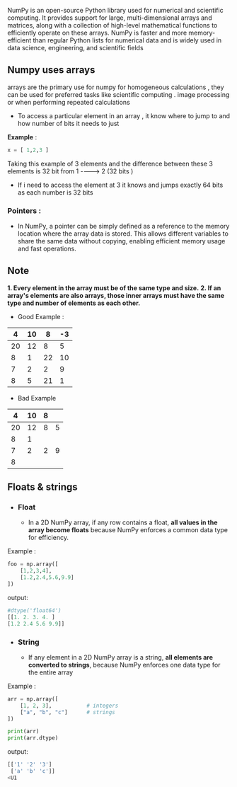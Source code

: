 NumPy is an open-source Python library used for numerical and scientific computing. It provides support for large, multi-dimensional arrays and matrices, along with a collection of high-level mathematical functions to efficiently operate on these arrays. NumPy is faster and more memory-efficient than regular Python lists for numerical data and is widely used in data science, engineering, and scientific fields


## Numpy uses arrays 

arrays are the primary use for numpy for homogeneous calculations , they can  be used for preferred tasks like scientific computing . image processing or when performing repeated calculations 

- To access a particular element in an array , it know where to jump to and how number of bits it needs to just 

**Example** :
```python
x = [ 1,2,3 ]
```

Taking this example of 3 elements and the difference between these 3 elements is 32 bit 
from 1 ----> 2 (32 bits )
- If i need to access the element at 3 it knows and jumps exactly 64 bits as each number is 32 bits 


### Pointers : 
- In NumPy, a pointer can be simply defined as a reference to the memory location where the array data is stored. This allows different variables to share the same data without copying, enabling efficient memory usage and fast operations.



## Note
**1. Every element in the array must be of the same type and size.**
**2. If an array's elements are also arrays, those inner arrays must have the same type and number of elements as each other.**

- Good Example :

|  4 | 10 |  8 | -3 |
|----|----|----|----|
| 20 | 12 |  8 |  5 |
|  8 |  1 | 22 | 10 |
|  7 |  2 |  2 |  9 |
|  8 |  5 | 21 |  1 |

- Bad Example 

|  4 | 10 |  8 |    |
|----|----|----|----|
| 20 | 12 |  8 |  5 |
|  8 |  1 |    |    |
|  7 |  2 |  2 |  9 |
|  8 |    |    |    |



## Floats & strings 

- ### Float
	- In a 2D NumPy array, if any row contains a float, **all values in the array become floats** because NumPy enforces a common data type for efficiency.

Example :

```python
foo = np.array([
	[1,2,3,4],
	[1.2,2.4,5.6,9.9]
])
```

output:
```python
#dtype('float64')
[[1. 2. 3. 4. ] 
[1.2 2.4 5.6 9.9]] 
```

- ### String
	- If any element in a 2D NumPy array is a string, **all elements are converted to strings**, because NumPy enforces one data type for the entire array

Example :

```python
arr = np.array([
    [1, 2, 3],           # integers
    ["a", "b", "c"]      # strings
])

print(arr)
print(arr.dtype)
```

output:
```python
[['1' '2' '3']
 ['a' 'b' 'c']]
<U1
```






